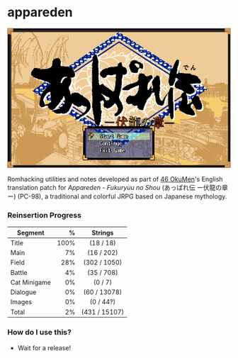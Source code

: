 # appareden
![Appareden Title](img/Appareden_title.png)

Romhacking utilities and notes developed as part of [46 OkuMen](http://46okumen.com/)'s English translation patch for *Appareden - Fukuryuu no Shou* (あっぱれ伝 ー伏龍の章ー) (PC-98), a traditional and colorful JRPG based on Japanese mythology.

### Reinsertion Progress
| Segment      | %    |  Strings            | 
| -------------|-----:|:-------------------:|
| Title        | 100% |  (18 / 18)          |
| Main         |   7% |  (16 / 202)         |
| Field        |  28% | (302 / 1050)        |
| Battle       |   4% |  (35 / 708)         |
| Cat Minigame |   0% |   (0 / 7)           |
| Dialogue     |   0% |  (60 / 13078)       |
| Images       |   0% |   (0 / 44?)         |
| Total        |   2% | (431 / 15107)       |


### How do I use this?
* Wait for a release!

